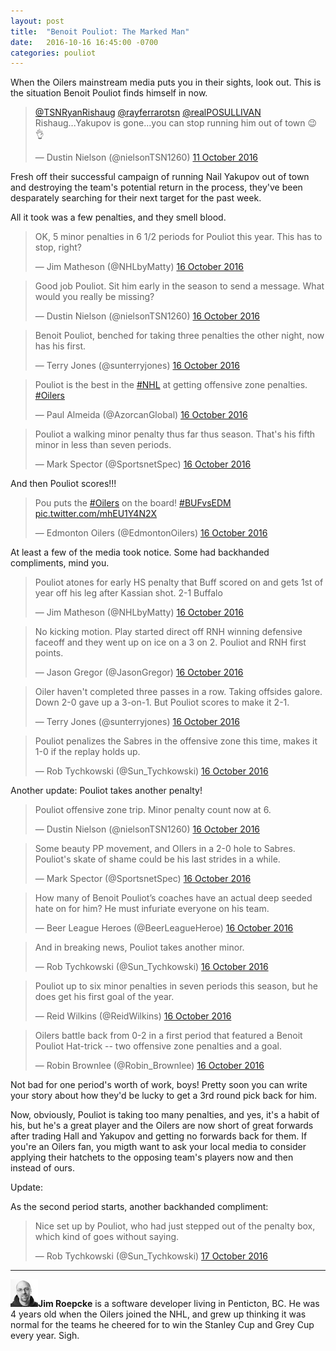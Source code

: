 ```yaml
---
layout: post
title:  "Benoit Pouliot: The Marked Man"
date:   2016-10-16 16:45:00 -0700
categories: pouliot
---
```


When the Oilers mainstream media puts you in their sights, look out. This is the situation Benoit Pouliot finds himself in now.
<!--break-->

<blockquote class="twitter-tweet" data-lang="en-gb"><p lang="en" dir="ltr"><a href="https://twitter.com/TSNRyanRishaug">@TSNRyanRishaug</a> <a href="https://twitter.com/rayferrarotsn">@rayferrarotsn</a> <a href="https://twitter.com/realPOSULLIVAN">@realPOSULLIVAN</a> Rishaug...Yakupov is gone...you can stop running him out of town 😉👌</p>&mdash; Dustin Nielson (@nielsonTSN1260) <a href="https://twitter.com/nielsonTSN1260/status/785938302385786884">11 October 2016</a></blockquote>
<script async src="//platform.twitter.com/widgets.js" charset="utf-8"></script>

Fresh off their successful campaign of running Nail Yakupov out of town and destroying the team's potential return in the process, they've been desparately searching for their next target for the past week.

All it took was a few penalties, and they smell blood.

<blockquote class="twitter-tweet" data-lang="en-gb"><p lang="en" dir="ltr">OK, 5 minor penalties in 6 1/2 periods for Pouliot this year. This has to stop, right?</p>&mdash; Jim Matheson (@NHLbyMatty) <a href="https://twitter.com/NHLbyMatty/status/787797357182144512">16 October 2016</a></blockquote>

<blockquote class="twitter-tweet" data-lang="en-gb"><p lang="en" dir="ltr">Good job Pouliot. Sit him early in the season to send a message. What would you really be missing?</p>&mdash; Dustin Nielson (@nielsonTSN1260) <a href="https://twitter.com/nielsonTSN1260/status/787797210419240960">16 October 2016</a></blockquote>

<blockquote class="twitter-tweet" data-lang="en-gb"><p lang="en" dir="ltr">Benoit Pouliot, benched for taking three penalties the other night, now has his first.</p>&mdash; Terry Jones (@sunterryjones) <a href="https://twitter.com/sunterryjones/status/787795932561547264">16 October 2016</a></blockquote>

<blockquote class="twitter-tweet" data-lang="en-gb"><p lang="en" dir="ltr">Pouliot is the best in the <a href="https://twitter.com/hashtag/NHL?src=hash">#NHL</a> at getting offensive zone penalties. <a href="https://twitter.com/hashtag/Oilers?src=hash">#Oilers</a></p>&mdash; Paul Almeida (@AzorcanGlobal) <a href="https://twitter.com/AzorcanGlobal/status/787795950332809216">16 October 2016</a></blockquote>

<blockquote class="twitter-tweet" data-lang="en-gb"><p lang="en" dir="ltr">Pouliot a walking minor penalty thus far thus season. That&#39;s his fifth minor in less than seven periods.</p>&mdash; Mark Spector (@SportsnetSpec) <a href="https://twitter.com/SportsnetSpec/status/787795931869523968">16 October 2016</a></blockquote>

And then Pouliot scores!!!

<blockquote class="twitter-tweet" data-lang="en-gb"><p lang="en" dir="ltr">Pou puts the <a href="https://twitter.com/hashtag/Oilers?src=hash">#Oilers</a> on the board! <a href="https://twitter.com/hashtag/BUFvsEDM?src=hash">#BUFvsEDM</a> <a href="https://t.co/mhEU1Y4N2X">pic.twitter.com/mhEU1Y4N2X</a></p>&mdash; Edmonton Oilers (@EdmontonOilers) <a href="https://twitter.com/EdmontonOilers/status/787805016039927808">16 October 2016</a></blockquote>

At least a few of the media took notice. Some had backhanded compliments, mind you.

<blockquote class="twitter-tweet" data-lang="en-gb"><p lang="en" dir="ltr">Pouliot atones for early HS penalty that Buff scored on and gets 1st of year off his leg after Kassian shot. 2-1 Buffalo</p>&mdash; Jim Matheson (@NHLbyMatty) <a href="https://twitter.com/NHLbyMatty/status/787802223736594432">16 October 2016</a></blockquote>

<blockquote class="twitter-tweet" data-lang="en-gb"><p lang="en" dir="ltr">No kicking motion. Play started direct off RNH winning defensive faceoff and they went up on ice on a 3 on 2. Pouliot and RNH first points.</p>&mdash; Jason Gregor (@JasonGregor) <a href="https://twitter.com/JasonGregor/status/787801970169962496">16 October 2016</a></blockquote>

<blockquote class="twitter-tweet" data-lang="en-gb"><p lang="en" dir="ltr">Oiler haven&#39;t completed three passes in a row. Taking offsides galore. Down 2-0 gave up a 3-on-1. But Pouliot scores to make it 2-1.</p>&mdash; Terry Jones (@sunterryjones) <a href="https://twitter.com/sunterryjones/status/787801581223677952">16 October 2016</a></blockquote>

<blockquote class="twitter-tweet" data-lang="en-gb"><p lang="en" dir="ltr">Pouliot penalizes the Sabres in the offensive zone this time, makes it 1-0 if the replay holds up.</p>&mdash; Rob Tychkowski (@Sun_Tychkowski) <a href="https://twitter.com/Sun_Tychkowski/status/787801834354159616">16 October 2016</a></blockquote>

Another update: Pouliot takes another penalty!

<blockquote class="twitter-tweet" data-lang="en-gb"><p lang="en" dir="ltr">Pouliot offensive zone trip. Minor penalty count now at 6.</p>&mdash; Dustin Nielson (@nielsonTSN1260) <a href="https://twitter.com/nielsonTSN1260/status/787802981550788608">16 October 2016</a></blockquote>

<blockquote class="twitter-tweet" data-lang="en-gb"><p lang="en" dir="ltr">Some beauty PP movement, and OIlers in a 2-0 hole to Sabres.<br>Pouliot&#39;s skate of shame could be his last strides in a while.</p>&mdash; Mark Spector (@SportsnetSpec) <a href="https://twitter.com/SportsnetSpec/status/787796722374160384">16 October 2016</a></blockquote>

<blockquote class="twitter-tweet" data-lang="en-gb"><p lang="en" dir="ltr">How many of Benoit Pouliot’s coaches have an actual deep seeded hate on for him? He must infuriate everyone on his team.</p>&mdash; Beer League Heroes (@BeerLeagueHeroe) <a href="https://twitter.com/BeerLeagueHeroe/status/787802240677388288">16 October 2016</a></blockquote>

<blockquote class="twitter-tweet" data-lang="en-gb"><p lang="en" dir="ltr">And in breaking news, Pouliot takes another minor.</p>&mdash; Rob Tychkowski (@Sun_Tychkowski) <a href="https://twitter.com/Sun_Tychkowski/status/787802887506178048">16 October 2016</a></blockquote>

<blockquote class="twitter-tweet" data-lang="en-gb"><p lang="en" dir="ltr">Pouliot up to six minor penalties in seven periods this season, but he does get his first goal of the year.</p>&mdash; Reid Wilkins (@ReidWilkins) <a href="https://twitter.com/ReidWilkins/status/787803625540157440">16 October 2016</a></blockquote>

<blockquote class="twitter-tweet" data-lang="en-gb"><p lang="en" dir="ltr">Oilers battle back from 0-2 in a first period that featured a Benoit Pouliot Hat-trick -- two offensive zone penalties and a goal.</p>&mdash; Robin Brownlee (@Robin_Brownlee) <a href="https://twitter.com/Robin_Brownlee/status/787804686564810753">16 October 2016</a></blockquote>

Not bad for one period's worth of work, boys! Pretty soon you can write your story about how they'd be lucky to get a 3rd round pick back for him.

Now, obviously, Pouliot is taking too many penalties, and yes, it's a habit of his, but he's a great player and the Oilers are now short of great forwards after trading Hall and Yakupov and getting no forwards back for them. If you're an Oilers fan, you migth want to ask your local media to consider applying their hatchets to the opposing team's players now and then instead of ours.

Update:

As the second period starts, another backhanded compliment:

<blockquote class="twitter-tweet" data-lang="en-gb"><p lang="en" dir="ltr">Nice set up by Pouliot, who had just stepped out of the penalty box, which kind of goes without saying.</p>&mdash; Rob Tychkowski (@Sun_Tychkowski) <a href="https://twitter.com/Sun_Tychkowski/status/787808257595158528">17 October 2016</a></blockquote>

---

![Jim Roepcke](/public/JimRoepcke-44x44.jpg)**Jim Roepcke** is a software developer living in Penticton, BC. He was 4 years old when the Oilers joined the NHL, and grew up thinking it was normal for the teams he cheered for to win the Stanley Cup and Grey Cup every year. Sigh.
